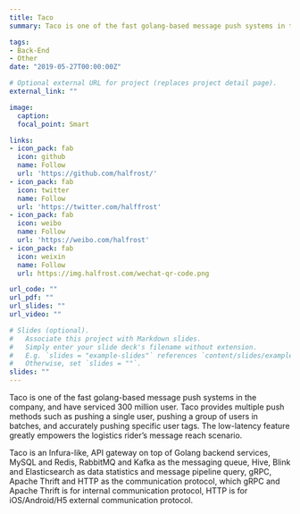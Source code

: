 ```yaml
---
title: Taco
summary: Taco is one of the fast golang-based message push systems in the company, and have serviced 300 million user. Taco provides multiple push methods such as pushing a single user, pushing a group of users in batches, and accurately pushing specific user tags. The low-latency feature greatly empowers the logistics rider’s message reach scenario.

tags:
- Back-End
- Other
date: "2019-05-27T00:00:00Z"

# Optional external URL for project (replaces project detail page).
external_link: ""

image:
  caption:
  focal_point: Smart

links:
- icon_pack: fab
  icon: github
  name: Follow
  url: 'https://github.com/halfrost/'
- icon_pack: fab
  icon: twitter
  name: Follow
  url: 'https://twitter.com/halffrost'
- icon_pack: fab
  icon: weibo
  name: Follow
  url: 'https://weibo.com/halfrost'
- icon_pack: fab
  icon: weixin
  name: Follow
  url: https://img.halfrost.com/wechat-qr-code.png

url_code: ""
url_pdf: ""
url_slides: ""
url_video: ""

# Slides (optional).
#   Associate this project with Markdown slides.
#   Simply enter your slide deck's filename without extension.
#   E.g. `slides = "example-slides"` references `content/slides/example-slides.md`.
#   Otherwise, set `slides = ""`.
slides: ""
---
```


Taco is one of the fast golang-based message push systems in the company, and have serviced 300 million user. Taco provides multiple push methods such as pushing a single user, pushing a group of users in batches, and accurately pushing specific user tags. The low-latency feature greatly empowers the logistics rider’s message reach scenario.

Taco is an Infura-like, API gateway on top of Golang backend services, MySQL and Redis, RabbitMQ and Kafka as the messaging queue, Hive, Blink and Elasticsearch as data statistics and message pipeline query, gRPC, Apache Thrift and HTTP as the communication protocol, which gRPC and Apache Thrift is for internal communication protocol, HTTP is for iOS/Android/H5 external communication protocol.
